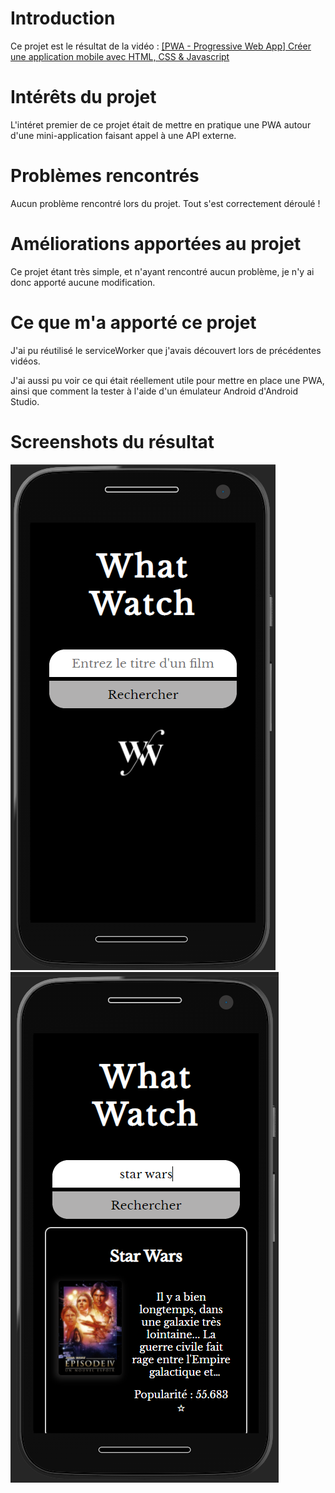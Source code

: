# Introduction

Ce projet est le résultat de la vidéo : [[PWA - Progressive Web App] Créer une application mobile avec HTML, CSS & Javascript](https://www.youtube.com/watch?v=pbSdAp8EmwI)

# Intérêts du projet

L'intéret premier de ce projet était de mettre en pratique une PWA autour d'une mini-application faisant appel à une API externe.

# Problèmes rencontrés

Aucun problème rencontré lors du projet. Tout s'est correctement déroulé !

# Améliorations apportées au projet

Ce projet étant très simple, et n'ayant rencontré aucun problème, je n'y ai donc apporté aucune modification.

# Ce que m'a apporté ce projet

J'ai pu réutilisé le serviceWorker que j'avais découvert lors de précédentes vidéos.

J'ai aussi pu voir ce qui était réellement utile pour mettre en place une PWA, ainsi que comment la tester à l'aide d'un émulateur Android d'Android Studio.

# Screenshots du résultat

![Home mobile](/screenshots/home_mobile.png)
![Home mobile after request](screenshots/home_mobile_after_req.png)